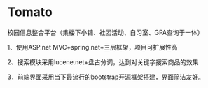 # Tomato
校园信息整合平台（集楼下小铺、社团活动、自习室、GPA查询于一体）

1、使用ASP.net MVC+spring.net+三层框架，项目可扩展性高

2、搜索模块采用lucene.net+盘古分词，达到对关键字搜索商品的效果

3，前端界面采用当下最流行的bootstrap开源框架搭建，界面简洁友好。
